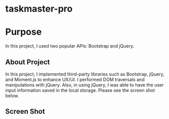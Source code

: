 # taskmaster-pro

# Purpose

In this project, I used two popular APIs: Bootstrap and jQuery.

## About Project

In this project, I implemented third-party libraries such as Bootstrap, jQuery, and Moment.js to enhance UX/UI. I performed DOM traversals and manipulations with jQuery. Also, in using jQuery, I was able to have the user input information saved in the local storage. Please see the screen shot below.

## Screen Shot

